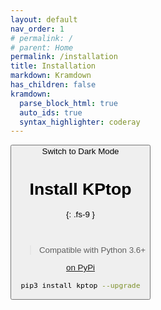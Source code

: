 ```yaml
---
layout: default
nav_order: 1
# permalink: /
# parent: Home
permalink: /installation
title: Installation
markdown: Kramdown
has_children: false
kramdown:
  parse_block_html: true
  auto_ids: true
  syntax_highlighter: coderay
---
```


<button class="btn js-toggle-dark-mode">Switch to Dark Mode

<script>
const toggleDarkMode = document.querySelector('.js-toggle-dark-mode');

jtd.addEvent(toggleDarkMode, 'click', function(){
  if (jtd.getTheme() === 'dark') {
    jtd.setTheme('light');
    toggleDarkMode.textContent = 'Switch to Dark Mode';
  } else {
    jtd.setTheme('dark');
    toggleDarkMode.textContent = 'Switch to Light Mode';
  }
});
</script>

# Install KPtop
{: .fs-9 }

<br>

> Compatible with Python 3.6+

[on PyPi](https://pypi.org/project/kptop)

```bash
pip3 install kptop --upgrade
```
